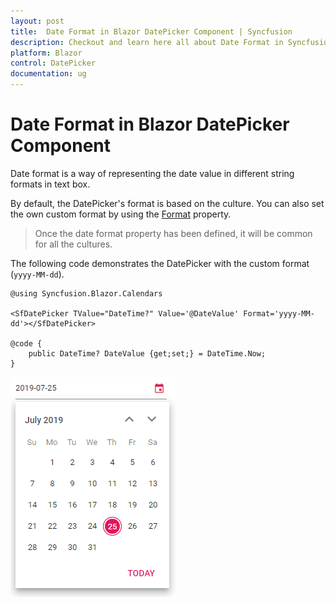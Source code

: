 ```yaml
---
layout: post
title:  Date Format in Blazor DatePicker Component | Syncfusion
description: Checkout and learn here all about Date Format in Syncfusion Blazor DatePicker component and much more.
platform: Blazor
control: DatePicker
documentation: ug
---
```


#  Date Format in Blazor DatePicker Component

Date format is a way of representing the date value in different string formats in text box.

By default, the DatePicker's format is based on the culture. You can also set the own custom format by using the [Format](https://help.syncfusion.com/cr/blazor/Syncfusion.Blazor.Calendars.SfDatePicker-1.html#Syncfusion_Blazor_Calendars_SfDatePicker_1_Format) property.

> Once the date format property has been defined, it will be common for all the cultures.

The following code demonstrates the DatePicker with the custom format (`yyyy-MM-dd`).

```cshtml
@using Syncfusion.Blazor.Calendars

<SfDatePicker TValue="DateTime?" Value='@DateValue' Format='yyyy-MM-dd'></SfDatePicker>

@code {
    public DateTime? DateValue {get;set;} = DateTime.Now;
}
```


![Date Format in Blazor DatePicker](./images/blazor-datepicker-date-format.png)